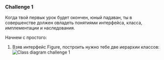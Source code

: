 ### Challenge 1

Когда твой первык урок будет окончен, юный падаван, ты в совершенстве
должен овладеть понятиями интерфейса, класса, имплементации и наследования.

Начнем с простого:
1. Взяв интерфейс Figure, построить нужно тебе две иерархии классов:
![](https://github.com/asstart/java-lessons/blob/master/resource/figure1.png "Class diagram challenge 1")